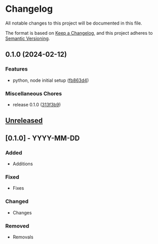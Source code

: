 # Changelog

All notable changes to this project will be documented in this file.

The format is based on [Keep a Changelog](https://keepachangelog.com/en/1.0.0/),
and this project adheres to [Semantic Versioning](https://semver.org/spec/v2.0.0.html).

## 0.1.0 (2024-02-12)


### Features

* python, node initial setup ([fb863d4](https://github.com/justinthelaw/repository-template/commit/fb863d4a84b86d11911592e0f416fa111c44d261))


### Miscellaneous Chores

* release 0.1.0 ([313f3b9](https://github.com/justinthelaw/repository-template/commit/313f3b9bd6231269ed8ea2e4420824b7c2b9d8a5))

## [Unreleased]

## [0.1.0] - YYYY-MM-DD

### Added

- Additions

### Fixed

- Fixes

### Changed

- Changes

### Removed

- Removals

[unreleased]: https://github.com/defenseunicorns/repository-template/compare/v0.1.0...HEAD
[0.0.1]: https://github.com/defenseunicorns/repository-template/releases/tag/v0.1.0
